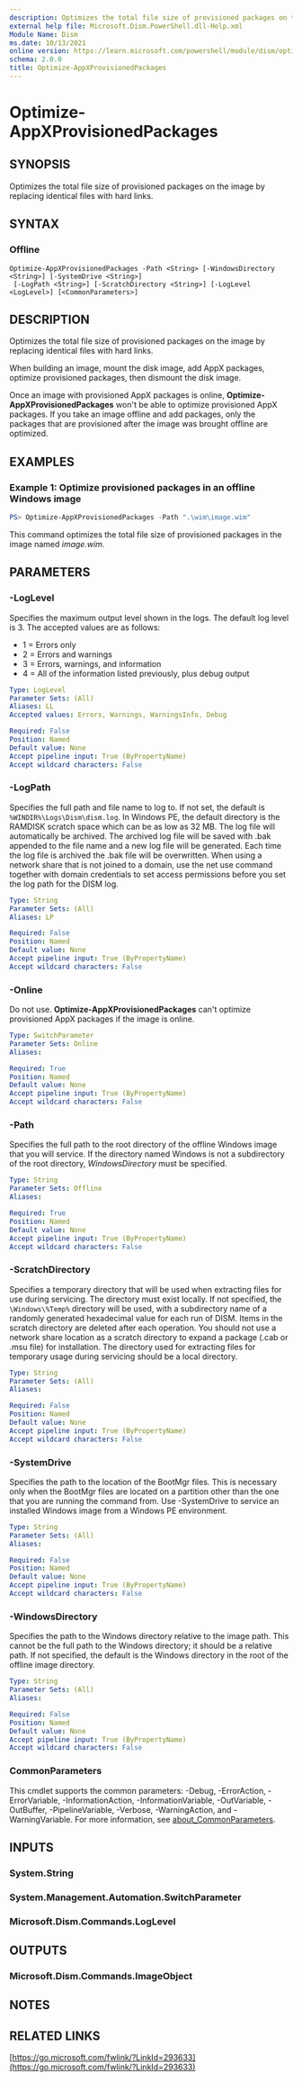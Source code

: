 ```yaml
---
description: Optimizes the total file size of provisioned packages on the image by replacing identical files with hard links.
external help file: Microsoft.Dism.PowerShell.dll-Help.xml
Module Name: Dism
ms.date: 10/13/2021
online version: https://learn.microsoft.com/powershell/module/dism/optimize-appxprovisionedpackages?view=windowsserver2022-ps&wt.mc_id=ps-gethelp
schema: 2.0.0
title: Optimize-AppXProvisionedPackages
---
```


# Optimize-AppXProvisionedPackages

## SYNOPSIS
Optimizes the total file size of provisioned packages on the image by replacing identical files with
hard links.

## SYNTAX

### Offline
```
Optimize-AppXProvisionedPackages -Path <String> [-WindowsDirectory <String>] [-SystemDrive <String>]
 [-LogPath <String>] [-ScratchDirectory <String>] [-LogLevel <LogLevel>] [<CommonParameters>]
```

## DESCRIPTION
Optimizes the total file size of provisioned packages on the image by replacing identical files with
hard links. 

When building an image, mount the disk image, add AppX packages, optimize provisioned packages, then
dismount the disk image.

Once an image with provisioned AppX packages is online,
**Optimize-AppXProvisionedPackages** won't be able to optimize provisioned AppX packages. If you
take an image offline and add packages, only the packages that are provisioned after the image was
brought offline are optimized.

## EXAMPLES

### Example 1: Optimize provisioned packages in an offline Windows image
```powershell
PS> Optimize-AppXProvisionedPackages -Path ".\wim\image.wim"
```

This command optimizes the total file size of provisioned packages in the image named
*image.wim*.

## PARAMETERS

### -LogLevel
Specifies the maximum output level shown in the logs.
The default log level is 3.
The accepted values are as follows:
- 1 = Errors only
- 2 = Errors and warnings
- 3 = Errors, warnings, and information
- 4 = All of the information listed previously, plus debug output

```yaml
Type: LogLevel
Parameter Sets: (All)
Aliases: LL
Accepted values: Errors, Warnings, WarningsInfo, Debug

Required: False
Position: Named
Default value: None
Accept pipeline input: True (ByPropertyName)
Accept wildcard characters: False
```

### -LogPath
Specifies the full path and file name to log to. If not set, the default is
`%WINDIR%\Logs\Dism\dism.log`. In Windows PE, the default directory is the RAMDISK scratch space
which can be as low as 32 MB. The log file will automatically be archived. The archived log file
will be saved with .bak appended to the file name and a new log file will be generated. Each time
the log file is archived the .bak file will be overwritten. When using a network share that is not
joined to a domain, use the net use command together with domain credentials to set access
permissions before you set the log path for the DISM log.

```yaml
Type: String
Parameter Sets: (All)
Aliases: LP

Required: False
Position: Named
Default value: None
Accept pipeline input: True (ByPropertyName)
Accept wildcard characters: False
```

### -Online
Do not use. **Optimize-AppXProvisionedPackages** can't optimize provisioned AppX packages if the
image is online. 

```yaml
Type: SwitchParameter
Parameter Sets: Online
Aliases:

Required: True
Position: Named
Default value: None
Accept pipeline input: True (ByPropertyName)
Accept wildcard characters: False
```

### -Path
Specifies the full path to the root directory of the offline Windows image that you will service. If
the directory named Windows is not a subdirectory of the root directory, *WindowsDirectory* must be
specified.

```yaml
Type: String
Parameter Sets: Offline
Aliases:

Required: True
Position: Named
Default value: None
Accept pipeline input: True (ByPropertyName)
Accept wildcard characters: False
```

### -ScratchDirectory
Specifies a temporary directory that will be used when extracting files for use during servicing.
The directory must exist locally. If not specified, the `\Windows\%Temp%` directory will be used,
with a subdirectory name of a randomly generated hexadecimal value for each run of DISM. Items in
the scratch directory are deleted after each operation. You should not use a network share location
as a scratch directory to expand a package (.cab or .msu file) for installation. The directory used
for extracting files for temporary usage during servicing should be a local directory.

```yaml
Type: String
Parameter Sets: (All)
Aliases:

Required: False
Position: Named
Default value: None
Accept pipeline input: True (ByPropertyName)
Accept wildcard characters: False
```

### -SystemDrive
Specifies the path to the location of the BootMgr files. This is necessary only when the BootMgr
files are located on a partition other than the one that you are running the command from. Use
-SystemDrive to service an installed Windows image from a Windows PE environment.

```yaml
Type: String
Parameter Sets: (All)
Aliases:

Required: False
Position: Named
Default value: None
Accept pipeline input: True (ByPropertyName)
Accept wildcard characters: False
```

### -WindowsDirectory
Specifies the path to the Windows directory relative to the image path. This cannot be the full path
to the Windows directory; it should be a relative path. If not specified, the default is the Windows
directory in the root of the offline image directory.

```yaml
Type: String
Parameter Sets: (All)
Aliases:

Required: False
Position: Named
Default value: None
Accept pipeline input: True (ByPropertyName)
Accept wildcard characters: False
```

### CommonParameters
This cmdlet supports the common parameters: -Debug, -ErrorAction, -ErrorVariable, -InformationAction, -InformationVariable, -OutVariable, -OutBuffer, -PipelineVariable, -Verbose, -WarningAction, and -WarningVariable. For more information, see [about_CommonParameters](https://go.microsoft.com/fwlink/?LinkID=113216).

## INPUTS

### System.String

### System.Management.Automation.SwitchParameter

### Microsoft.Dism.Commands.LogLevel

## OUTPUTS

### Microsoft.Dism.Commands.ImageObject

## NOTES

## RELATED LINKS

[https://go.microsoft.com/fwlink/?LinkId=293633](https://go.microsoft.com/fwlink/?LinkId=293633)

